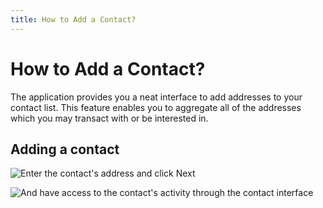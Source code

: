 ```yaml
---
title: How to Add a Contact?
---
```


# How to Add a Contact?

The application provides you a neat interface to add addresses to your contact list. This feature enables you to aggregate all of the addresses which you may transact with or be interested in.

## Adding a contact

![Enter the contact's address and click Next](/desktop-wallet/assets/contactdetails.png)

![And have access to the contact's activity through the contact interface](/desktop-wallet/assets/contactinterface.png)
